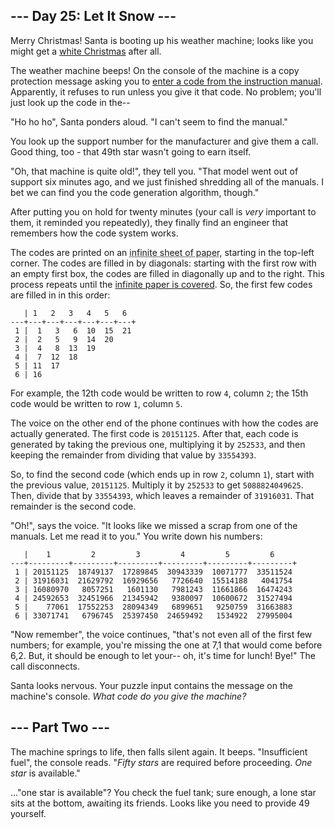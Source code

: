 <style>[title] { text-decoration: underline dotted; }</style>

\--- Day 25: Let It Snow ---
----------------------------

Merry Christmas! Santa is booting up his weather machine; looks like you might get a [white Christmas](1) after all.

The weather machine beeps! On the console of the machine is a copy protection message asking you to [enter a code from the instruction manual](https://en.wikipedia.org/wiki/Copy_protection#Early_video_games). Apparently, it refuses to run unless you give it that code. No problem; you'll just look up the code in the--

"Ho ho ho", Santa ponders aloud. "I can't seem to find the manual."

You look up the support number for the manufacturer and give them a call. Good thing, too - that 49th star wasn't going to earn itself.

"Oh, that machine is quite old!", they tell you. "That model went out of support six minutes ago, and we just finished shredding all of the manuals. I bet we can find you the code generation algorithm, though."

After putting you on hold for twenty minutes (your call is _very_ important to them, it reminded you repeatedly), they finally find an engineer that remembers how the code system works.

The codes are printed on an <span title="The paper is very thin so it can be folded up neatly into the manual.">infinite sheet of paper</span>, starting in the top-left corner. The codes are filled in by diagonals: starting with the first row with an empty first box, the codes are filled in diagonally up and to the right. This process repeats until the [infinite paper is covered](https://en.wikipedia.org/wiki/Cantor's_diagonal_argument). So, the first few codes are filled in in this order:

```
   | 1   2   3   4   5   6  
---+---+---+---+---+---+---+
 1 |  1   3   6  10  15  21
 2 |  2   5   9  14  20
 3 |  4   8  13  19
 4 |  7  12  18
 5 | 11  17
 6 | 16
```

For example, the 12th code would be written to row `4`, column `2`; the 15th code would be written to row `1`, column `5`.

The voice on the other end of the phone continues with how the codes are actually generated. The first code is `20151125`. After that, each code is generated by taking the previous one, multiplying it by `252533`, and then keeping the remainder from dividing that value by `33554393`.

So, to find the second code (which ends up in row `2`, column `1`), start with the previous value, `20151125`. Multiply it by `252533` to get `5088824049625`. Then, divide that by `33554393`, which leaves a remainder of `31916031`. That remainder is the second code.

"Oh!", says the voice. "It looks like we missed a scrap from one of the manuals. Let me read it to you." You write down his numbers:

```
   |    1         2         3         4         5         6
---+---------+---------+---------+---------+---------+---------+
 1 | 20151125  18749137  17289845  30943339  10071777  33511524
 2 | 31916031  21629792  16929656   7726640  15514188   4041754
 3 | 16080970   8057251   1601130   7981243  11661866  16474243
 4 | 24592653  32451966  21345942   9380097  10600672  31527494
 5 |    77061  17552253  28094349   6899651   9250759  31663883
 6 | 33071741   6796745  25397450  24659492   1534922  27995004
```

"Now remember", the voice continues, "that's not even all of the first few numbers; for example, you're missing the one at 7,1 that would come before 6,2. But, it should be enough to let your-- oh, it's time for lunch! Bye!" The call disconnects.

Santa looks nervous. Your puzzle input contains the message on the machine's console. _What code do you give the machine?_

\--- Part Two ---
-----------------

The machine springs to life, then falls silent again. It beeps. "Insufficient fuel", the console reads. "_Fifty stars_ are required before proceeding. _One star_ is available."

..."one star is available"? You check the fuel tank; sure enough, a lone star sits at the bottom, awaiting its friends. Looks like you need to provide 49 yourself.
